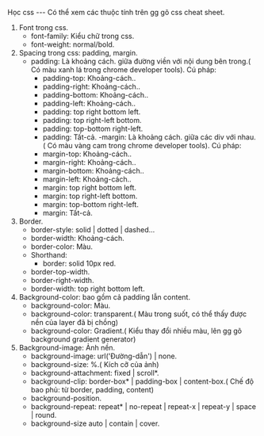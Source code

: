 Học css
--- Có thể xem các thuộc tính trên gg gõ css cheat sheet.
1. Font trong css.
	- font-family: Kiểu chữ trong css.
	- font-weight: normal/bold.
2. Spacing trong css: padding, margin.
	- padding: Là khoảng cách. giữa đường viền với nội dung bên trong.( Có màu xanh lá trong chrome developer tools). Cú pháp:
		+ padding-top: Khoảng-cách..
		+ padding-right: Khoảng-cách..
		+ padding-bottom: Khoảng-cách..
		+ padding-left: Khoảng-cách..
		+ padding: top right bottom left.
		+ padding: top right-left bottom.
		+ padding: top-bottom right-left.
		+ padding: Tất-cả.
	-margin: Là khoảng cách. giữa các div với nhau.( Có màu vàng cam trong chrome developer tools). Cú pháp:
		+ margin-top: Khoảng-cách..
		+ margin-right: Khoảng-cách..
		+ margin-bottom: Khoảng-cách..
		+ margin-left: Khoảng-cách..
		+ margin: top right bottom left.
		+ margin: top right-left bottom.
		+ margin: top-bottom right-left.
		+ margin: Tất-cả.
3. Border.
	- border-style: solid | dotted | dashed...
	- border-width: Khoảng-cách.
	- border-color: Màu.
	- Shorthand:
		+ border: solid 10px red.
	- border-top-width.
	- border-right-width.
	- border-width: top right bottom left.
4. Background-color: bao gồm cả padding lẫn content.
	- background-color: Màu.
	- background-color: transparent.( Màu trong suốt, có thể thấy được nền của layer đã bị chồng)
	- background-color: Gradient.( Kiểu thay đổi nhiều màu, lên gg gõ background gradient generator)
5. Background-image: Ảnh nền.
	- background-image: url('Đường-dẫn') | none.
	- background-size: %.( Kích cỡ của ảnh)
	- background-attachment: fixed | scroll*.
	- background-clip: border-box* | padding-box | content-box.( Chế độ bao phủ: từ border, padding, content)
	- background-position.
	- background-repeat: repeat* | no-repeat | repeat-x | repeat-y | space | round.
	- background-size auto | contain | cover.
